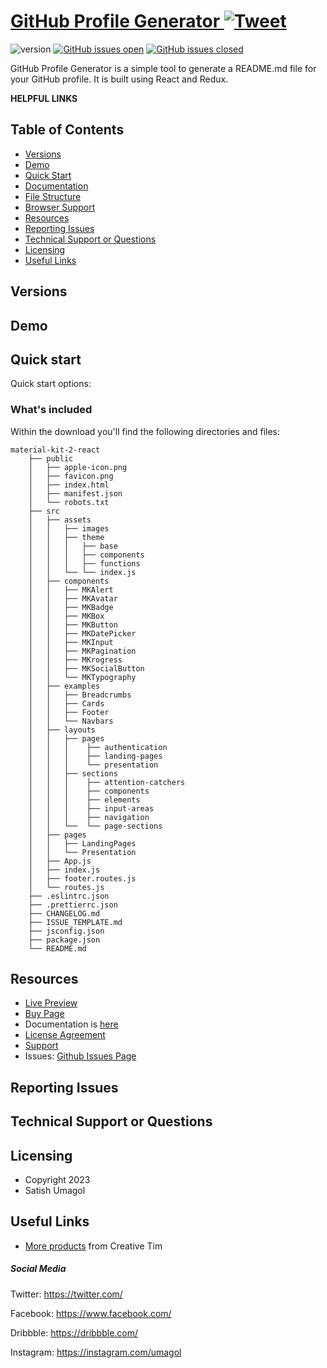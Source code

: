 # [GitHub Profile Generator ](https://umagol.github.io/GitHub-Profile-Generator) [![Tweet](https://img.shields.io/twitter/url/http/shields.io.svg?style=social&logo=twitter)](https://mobile.twitter.com/umagolsatish)

![version](https://img.shields.io/badge/version-0.0.1-blue.svg) [![GitHub issues open](https://img.shields.io/github/issues/umagol/github-profile-generator.svg)](https://github.com/umagol/github-profile-generator/issues?q=is%3Aopen+is%3Aissue) [![GitHub issues closed](https://img.shields.io/github/issues-closed-raw/umagol/github-profile-generator.svg)](https://github.com/umagol/github-profile-generator/issues?q=is%3Aissue+is%3Aclosed)


GitHub Profile Generator is a simple tool to generate a README.md file for your GitHub profile. It is built using React and Redux.


**HELPFUL LINKS**

## Table of Contents

- [Versions](#versions)
- [Demo](#demo)
- [Quick Start](#quick-start)
- [Documentation](#documentation)
- [File Structure](#file-structure)
- [Browser Support](#browser-support)
- [Resources](#resources)
- [Reporting Issues](#reporting-issues)
- [Technical Support or Questions](#technical-support-or-questions)
- [Licensing](#licensing)
- [Useful Links](#useful-links)

## Versions

## Demo

## Quick start

Quick start options:

### What's included

Within the download you'll find the following directories and files:

```
material-kit-2-react
    ├── public
    │   ├── apple-icon.png
    │   ├── favicon.png
    │   ├── index.html
    │   ├── manifest.json
    │   └── robots.txt
    ├── src
    │   ├── assets
    │   │   ├── images
    │   │   ├── theme
    │   │   │   ├── base
    │   │   │   ├── components
    │   │   │   ├── functions
    │   │   └── └── index.js
    │   ├── components
    │   │   ├── MKAlert
    │   │   ├── MKAvatar
    │   │   ├── MKBadge
    │   │   ├── MKBox
    │   │   ├── MKButton
    │   │   ├── MKDatePicker
    │   │   ├── MKInput
    │   │   ├── MKPagination
    │   │   ├── MKrogress
    │   │   ├── MKSocialButton
    │   │   └── MKTypography
    │   ├── examples
    │   │   ├── Breadcrumbs
    │   │   ├── Cards
    │   │   ├── Footer
    │   │   └── Navbars
    │   ├── layouts
    │   │   ├── pages
    │   │   │    ├── authentication
    │   │   │    ├── landing-pages
    │   │   │    └── presentation
    │   │   ├── sections
    │   │   │    ├── attention-catchers
    │   │   │    ├── components
    │   │   │    ├── elements
    │   │   │    ├── input-areas
    │   │   │    ├── navigation
    │   │   └──  └── page-sections
    │   ├── pages
    │   │   ├── LandingPages
    │   │   └── Presentation
    │   ├── App.js
    │   ├── index.js
    │   ├── footer.routes.js
    │   └── routes.js
    ├── .eslintrc.json
    ├── .prettierrc.json
    ├── CHANGELOG.md
    ├── ISSUE_TEMPLATE.md
    ├── jsconfig.json
    ├── package.json
    └── README.md
```


## Resources

- [Live Preview](https://demos.creative-tim.com/github-profile-generator/#/?ref=readme-mkr)
- [Buy Page](https://www.creative-tim.com/product/github-profile-generator?ref=readme-mkr)
- Documentation is [here](https://www.creative-tim.com/learning-lab/react/overview/material-kit/?ref=readme-mkr)
- [License Agreement](https://www.creative-tim.com/license?ref=readme-mkr)
- [Support](https://www.creative-tim.com/contact-us?ref=readme-mkr)
- Issues: [Github Issues Page](https://github.com/umagol/ct-github-profile-generator/issues)

## Reporting Issues


## Technical Support or Questions

## Licensing

- Copyright 2023 
- Satish Umagol
## Useful Links

- [More products](https://www.creative-tim.com/templates?ref=readme-mkr) from Creative Tim

##### Social Media

Twitter: <https://twitter.com/>

Facebook: <https://www.facebook.com/>

Dribbble: <https://dribbble.com/>

Instagram: <https://instagram.com/umagol>
